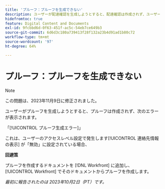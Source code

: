 ```yaml
---
title: 'プルーフ：プルーフを生成できない'
description: ユーザーが配達確認を生成しようとすると、配達確認は作成されず、ユーザーにエラーが表示されます。
hidefromtoc: true
feature: Digital Content and Documents
exl-id: 9fcbbd6d-0f63-451f-ac5c-54eb7ce649b3
source-git-commit: 6d6d3c180a739413f28f132a23b4d91ad1b80c72
workflow-type: tm+mt
source-wordcount: '97'
ht-degree: 64%

---
```


# プルーフ：プルーフを生成できない

>[!NOTE]
>
>この問題は、2023年11月9日に修正されました。

ユーザーがプルーフを生成しようとすると、プルーフは作成されず、次のエラーが表示されます。

「[!UICONTROL プルーフ生成エラー]」

これは、ユーザーのアクセスレベル設定で発生します[!UICONTROL  連絡先情報の表示] が「無効」に設定されている場合、

**回避策**

プルーフを作成するドキュメントを [!DNL Workfront] に追加し、[!UICONTROL Workfront] でそのドキュメントからプルーフを作成します。

_最初に報告されたのは 2023年10月2日（PT）です。_
